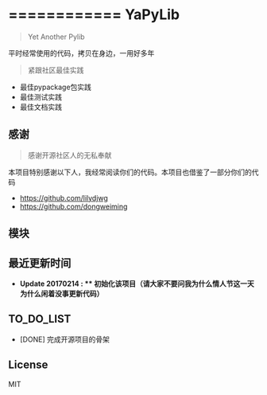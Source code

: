 ============
YaPyLib
============

> Yet Another Pylib

平时经常使用的代码，拷贝在身边，一用好多年

> 紧跟社区最佳实践

- 最佳pypackage包实践
- 最佳测试实践
- 最佳文档实践

## 感谢

> 感谢开源社区人的无私奉献

本项目特别感谢以下人，我经常阅读你们的代码。本项目也借鉴了一部分你们的代码

 - https://github.com/lilydjwg
 - https://github.com/dongweiming

## 模块

## 最近更新时间

 - **Update 20170214 : ** 初始化该项目（请大家不要问我为什么情人节这一天为什么闲着没事更新代码）**

## TO_DO_LIST

 - [DONE] 完成开源项目的骨架

## License

MIT


